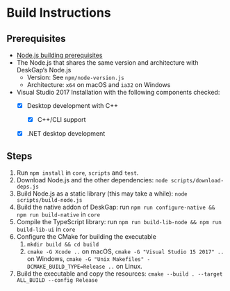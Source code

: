 # Build Instructions

## Prerequisites
* [Node.js building prerequisites](https://github.com/nodejs/node/blob/master/BUILDING.md)
* The Node.js that shares the same version and architecture with DeskGap‘s Node.js
    * Version: See `npm/node-version.js`
    * Architecture: `x64` on macOS and `ia32` on Windows
* Visual Studio 2017 Installation with the following components checked:
    * [x] Desktop development with C++
        * [x] C++/CLI support
    * [x] .NET desktop development


## Steps

1. Run `npm install` in `core`, `scripts` and `test`.
2. Download Node.js and the other dependencies: `node scripts/download-deps.js`
3. Build Node.js as a static library (this may take a while): `node scripts/build-node.js`
4. Build the native addon of DeskGap: run `npm run configure-native && npm run build-native` in `core`
5. Compile the TypeScript library: run `npm run build-lib-node && npm run build-lib-ui` in `core`
6. Configure the CMake for building the executable
    1. `mkdir build && cd build`
    2. `cmake -G Xcode ..` on macOS, `cmake -G "Visual Studio 15 2017" ..` on Windows, `cmake -G "Unix Makefiles" -DCMAKE_BUILD_TYPE=Release ..` on Linux.
7. Build the executable and copy the resources: `cmake --build . --target ALL_BUILD --config Release`